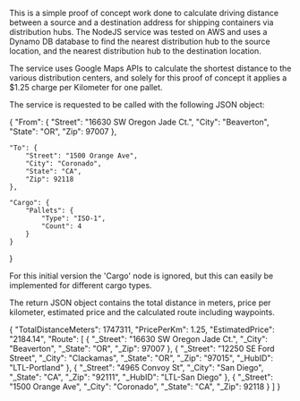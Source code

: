 This is a simple proof of concept work done to calculate driving distance
between a source and a destination address for shipping containers via
distribution hubs. The NodeJS service was tested on AWS and uses a
Dynamo DB database to find the nearest distribution hub to the source
location, and the nearest distribution hub to the destination location.

The service uses Google Maps APIs to calculate the shortest distance
to the various distribution centers, and solely for this proof of
concept it applies a $1.25 charge per Kilometer for one pallet.

The service is requested to be called with the following JSON object:

{
    "From": {
        "Street": "16630 SW Oregon Jade Ct.",
        "City": "Beaverton",
        "State": "OR",
        "Zip": 97007
    },

    "To": {
        "Street": "1500 Orange Ave",
        "City": "Coronado",
        "State": "CA",
        "Zip": 92118
    },

    "Cargo": {
        "Pallets": {
            "Type": "ISO-1",
            "Count": 4
        }
    }
}

For this initial version the 'Cargo' node is ignored, but this can
easily be implemented for different cargo types.

The return JSON object contains the total distance in meters, price per
kilometer, estimated price and the calculated route including waypoints.

{
  "TotalDistanceMeters": 1747311,
  "PricePerKm": 1.25,
  "EstimatedPrice": "2184.14",
  "Route": [
    {
      "_Street": "16630 SW Oregon Jade Ct.",
      "_City": "Beaverton",
      "_State": "OR",
      "_Zip": 97007
    },
    {
      "_Street": "12250 SE Ford Street",
      "_City": "Clackamas",
      "_State": "OR",
      "_Zip": "97015",
      "_HubID": "LTL-Portland"
    },
    {
      "_Street": "4965 Convoy St",
      "_City": "San Diego",
      "_State": "CA",
      "_Zip": "92111",
      "_HubID": "LTL-San Diego"
    },
    {
      "_Street": "1500 Orange Ave",
      "_City": "Coronado",
      "_State": "CA",
      "_Zip": 92118
    }
  ]
}